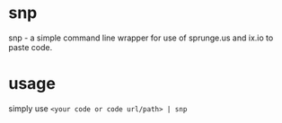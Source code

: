 # snp
snp - a simple command line wrapper for use of sprunge.us and ix.io to paste code.

# usage
simply use `<your code or code url/path> | snp`
